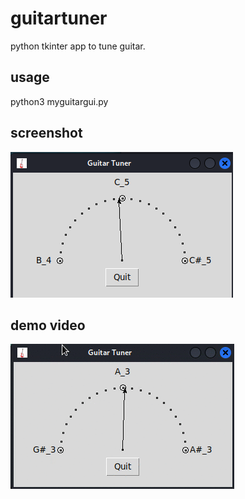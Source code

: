 # guitartuner
python tkinter app to tune guitar. 

## usage
python3 myguitargui.py

## screenshot
![alt text](https://github.com/jithesh82/guitartuner/blob/main/screenshot.png)

## demo video
![alt text](https://github.com/jithesh82/guitartuner/blob/main/demo.gif)
